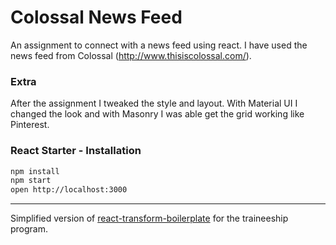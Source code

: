 # Colossal News Feed
An assignment to connect with a news feed using react. I have used the news feed from Colossal (http://www.thisiscolossal.com/).

### Extra
After the assignment I tweaked the style and layout. With Material UI I changed the look and with Masonry I was able get the grid working like Pinterest. 

### React Starter - Installation

```bash
npm install
npm start
open http://localhost:3000
```


------------------

Simplified version of [react-transform-boilerplate](https://github.com/gaearon/react-transform-boilerplate) for the
traineeship program.
